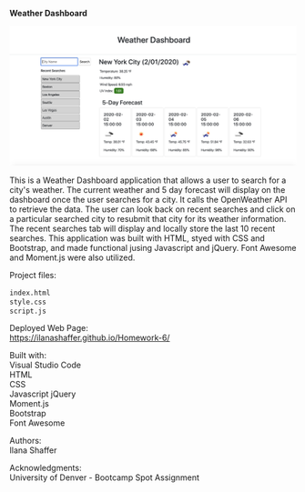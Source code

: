 **Weather Dashboard**

![Weather Dashboard Screenshot](Weather-Dashboard_Screenshot.png)  

This is a Weather Dashboard application that allows a user to search for a city's weather. The current weather and 5 day forecast will display on the dashboard once the user searches for a city. It calls the OpenWeather API to retrieve the data.  The user can look back on recent searches and click on a particular searched city to resubmit that city for its weather information. The recent searches tab will display and locally store the last 10 recent searches. This application was built with HTML, styed with CSS and Bootstrap, and made functional jusing Javascript and jQuery. Font Awesome and Moment.js were also utilized. 

Project files:  

    index.html  
    style.css  
    script.js  


Deployed Web Page:  
https://ilanashaffer.github.io/Homework-6/  

Built with:  
Visual Studio Code  
HTML  
CSS  
Javascript
jQuery    
Moment.js  
Bootstrap  
Font Awesome  

Authors:  
Ilana Shaffer  

Acknowledgments:  
University of Denver - Bootcamp Spot Assignment